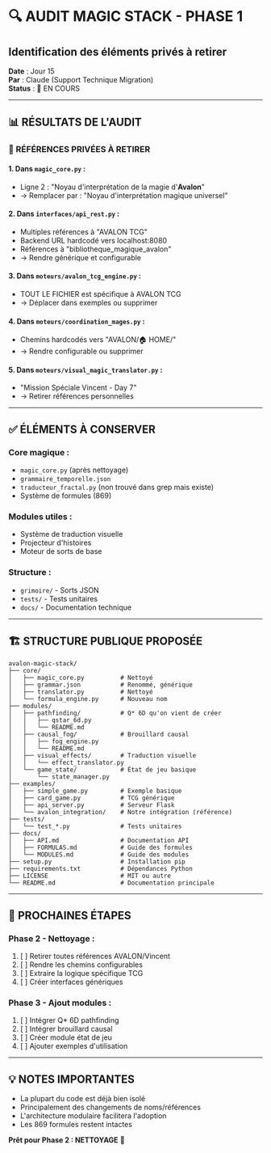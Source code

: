 # 🔍 AUDIT MAGIC STACK - PHASE 1
## Identification des éléments privés à retirer

**Date** : Jour 15  
**Par** : Claude (Support Technique Migration)  
**Status** : 🚧 EN COURS

---

## 📊 **RÉSULTATS DE L'AUDIT**

### **🔴 RÉFÉRENCES PRIVÉES À RETIRER**

#### **1. Dans `magic_core.py`** :
- Ligne 2 : "Noyau d'interprétation de la magie d'**Avalon**"
- → Remplacer par : "Noyau d'interprétation magique universel"

#### **2. Dans `interfaces/api_rest.py`** :
- Multiples références à "AVALON TCG"
- Backend URL hardcodé vers localhost:8080
- Références à "bibliotheque_magique_avalon"
- → Rendre générique et configurable

#### **3. Dans `moteurs/avalon_tcg_engine.py`** :
- TOUT LE FICHIER est spécifique à AVALON TCG
- → Déplacer dans exemples ou supprimer

#### **4. Dans `moteurs/coordination_mages.py`** :
- Chemins hardcodés vers "AVALON/🏠 HOME/"
- → Rendre configurable ou supprimer

#### **5. Dans `moteurs/visual_magic_translator.py`** :
- "Mission Spéciale Vincent - Day 7"
- → Retirer références personnelles

---

## ✅ **ÉLÉMENTS À CONSERVER**

### **Core magique** :
- `magic_core.py` (après nettoyage)
- `grammaire_temporelle.json`
- `traducteur_fractal.py` (non trouvé dans grep mais existe)
- Système de formules (869)

### **Modules utiles** :
- Système de traduction visuelle
- Projecteur d'histoires
- Moteur de sorts de base

### **Structure** :
- `grimoire/` - Sorts JSON
- `tests/` - Tests unitaires
- `docs/` - Documentation technique

---

## 🏗️ **STRUCTURE PUBLIQUE PROPOSÉE**

```
avalon-magic-stack/
├── core/
│   ├── magic_core.py          # Nettoyé
│   ├── grammar.json           # Renommé, générique
│   ├── translator.py          # Nettoyé
│   └── formula_engine.py      # Nouveau nom
├── modules/
│   ├── pathfinding/           # Q* 6D qu'on vient de créer
│   │   ├── qstar_6d.py
│   │   └── README.md
│   ├── causal_fog/            # Brouillard causal
│   │   ├── fog_engine.py
│   │   └── README.md
│   ├── visual_effects/        # Traduction visuelle
│   │   └── effect_translator.py
│   └── game_state/            # État de jeu basique
│       └── state_manager.py
├── examples/
│   ├── simple_game.py         # Exemple basique
│   ├── card_game.py           # TCG générique
│   ├── api_server.py          # Serveur Flask
│   └── avalon_integration/    # Notre intégration (référence)
├── tests/
│   └── test_*.py              # Tests unitaires
├── docs/
│   ├── API.md                 # Documentation API
│   ├── FORMULAS.md            # Guide des formules
│   └── MODULES.md             # Guide des modules
├── setup.py                   # Installation pip
├── requirements.txt           # Dépendances Python
├── LICENSE                    # MIT ou autre
└── README.md                  # Documentation principale
```

---

## 🔧 **PROCHAINES ÉTAPES**

### **Phase 2 - Nettoyage** :
1. [ ] Retirer toutes références AVALON/Vincent
2. [ ] Rendre les chemins configurables
3. [ ] Extraire la logique spécifique TCG
4. [ ] Créer interfaces génériques

### **Phase 3 - Ajout modules** :
1. [ ] Intégrer Q* 6D pathfinding
2. [ ] Intégrer brouillard causal
3. [ ] Créer module état de jeu
4. [ ] Ajouter exemples d'utilisation

---

## 💡 **NOTES IMPORTANTES**

- La plupart du code est déjà bien isolé
- Principalement des changements de noms/références
- L'architecture modulaire facilitera l'adoption
- Les 869 formules restent intactes

**Prêt pour Phase 2 : NETTOYAGE** 🧹
